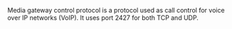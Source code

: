 Media gateway control protocol is a protocol used as call control for voice over IP networks (VoIP). It uses port 2427 for both TCP and UDP.